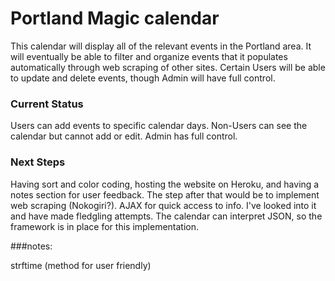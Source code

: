 # Portland Magic calendar
This calendar will display all of the relevant events in the Portland area. It will eventually be able to filter and organize events that it populates automatically through web scraping of other sites. Certain Users will be able to update and delete events, though Admin will have full control.

### Current Status
Users can add events to specific calendar days. Non-Users can see the calendar but cannot add or edit. Admin has full control.

### Next Steps
Having sort and color coding, hosting the website on Heroku, and having a notes section for user feedback. The step after that would be to implement web scraping (Nokogiri?). AJAX for quick access to info. I've looked into it and have made fledgling attempts. The calendar can interpret JSON, so the framework is in place for this implementation.


###notes:

strftime (method for user friendly)
